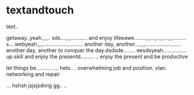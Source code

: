 # textandtouch
text..

getaway..yeah.,.,..
sds....,.,...........
and enjoy lifeeawe........,.,...,..,.,...,.,.........
s....webyeah.,.,...........................
another day, another....,.,........................
another day, another to conquer the day.dsdsde........
eesdsyeah................
up skill and enjoy the presentd.........
..
enjoy the present and be productive 

let things be..........
....
helo..
. overwhelming job and position. vlan. networking and repair

...
hshsh
jsjsjsdnnjj
gg..
..
